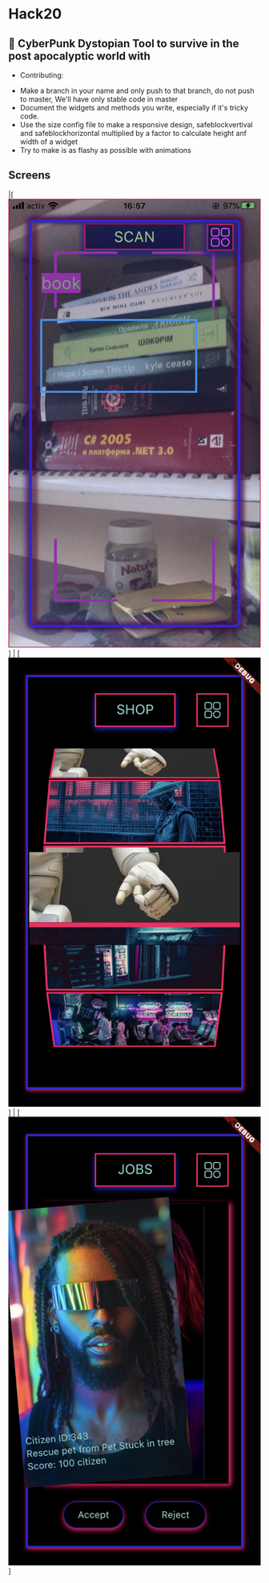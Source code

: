 # Hack20

## 🌌 CyberPunk Dystopian Tool to survive in the post apocalyptic world with 


- Contributing:

* Make a branch in your name and only push to that branch, do not push to master, We'll have only stable code in master
* Document the widgets and methods you write, especially if it's tricky code.
* Use the size config file to make a responsive design, safeblockvertival and safeblockhorizontal multiplied by a factor to calculate height anf width of a widget
* Try to make is as flashy as possible with animations 


## Screens

|[![alt text](https://github.com/Sameerkash/flutterhackathon/blob/master/assets/images/detection.png)] | [![alt shop](https://github.com/Sameerkash/flutterhackathon/blob/master/assets/images/shop.png)] | [![alt job](https://github.com/Sameerkash/flutterhackathon/blob/master/assets/images/jobSwipe.png)]

